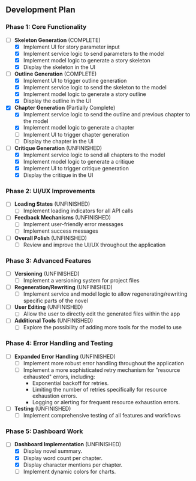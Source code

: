 ## Development Plan

### Phase 1: Core Functionality

- [ ] **Skeleton Generation** (COMPLETE)
  - [x] Implement UI for story parameter input
  - [x] Implement service logic to send parameters to the model
  - [x] Implement model logic to generate a story skeleton
  - [x] Display the skeleton in the UI
- [ ] **Outline Generation** (COMPLETE)
  - [x] Implement UI to trigger outline generation
  - [x] Implement service logic to send the skeleton to the model
  - [x] Implement model logic to generate a story outline
  - [x] Display the outline in the UI
- [x] **Chapter Generation** (Partially Complete)
  - [x] Implement service logic to send the outline and previous chapter to the model
  - [x] Implement model logic to generate a chapter
  - [ ] Implement UI to trigger chapter generation
  - [ ] Display the chapter in the UI
- [ ] **Critique Generation** (UNFINISHED)
  - [x] Implement service logic to send all chapters to the model
  - [x] Implement model logic to generate a critique
  - [x] Implement UI to trigger critique generation
  - [x] Display the critique in the UI

### Phase 2: UI/UX Improvements

- [ ] **Loading States** (UNFINISHED)
  - [ ] Implement loading indicators for all API calls
- [ ] **Feedback Mechanisms** (UNFINISHED)
  - [ ] Implement user-friendly error messages
  - [ ] Implement success messages
- [ ] **Overall Polish** (UNFINISHED)
  - [ ] Review and improve the UI/UX throughout the application

### Phase 3: Advanced Features

- [ ] **Versioning** (UNFINISHED)
  - [ ] Implement a versioning system for project files
- [ ] **Regeneration/Rewriting** (UNFINISHED)
  - [ ] Implement service and model logic to allow regenerating/rewriting specific parts of the novel
- [ ] **User Editing** (UNFINISHED)
  - [ ] Allow the user to directly edit the generated files within the app
- [ ] **Additional Tools** (UNFINISHED)
  - [ ] Explore the possibility of adding more tools for the model to use

### Phase 4: Error Handling and Testing

- [ ] **Expanded Error Handling** (UNFINISHED)
  - [ ] Implement more robust error handling throughout the application
  - [ ] Implement a more sophisticated retry mechanism for "resource exhausted" errors, including:
    - Exponential backoff for retries.
    - Limiting the number of retries specifically for resource exhaustion errors.
    - Logging or alerting for frequent resource exhaustion errors.
- [ ] **Testing** (UNFINISHED)
  - [ ] Implement comprehensive testing of all features and workflows

### Phase 5: Dashboard Work

- [ ] **Dashboard Implementation** (UNFINISHED)
  - [x] Display novel summary.
  - [x] Display word count per chapter.
  - [x] Display character mentions per chapter.
  - [ ] Implement dynamic colors for charts.
